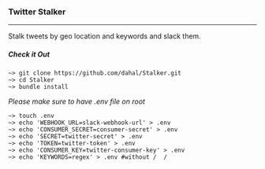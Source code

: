 ### Twitter Stalker
---
Stalk tweets by geo location and keywords and slack them.


##### Check it Out

```
~> git clone https://github.com/dahal/Stalker.git
~> cd Stalker
~> bundle install
```

*Please make sure to have .env file on root*

```
~> touch .env
~> echo 'WEBHOOK_URL=slack-webhook-url' > .env
~> echo 'CONSUMER_SECRET=consumer-secret' > .env
~> echo 'SECRET=twitter-secret' > .env
~> echo 'TOKEN=twitter-token' > .env
~> echo 'CONSUMER_KEY=twitter-consumer-key' > .env
~> echo 'KEYWORDS=regex' > .env #without /  /
```
